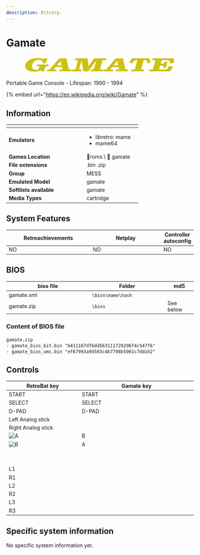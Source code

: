 ```yaml
---
description: Bitcorp.
---
```


# Gamate

<div align="left">

<figure><img src="https://raw.githubusercontent.com/fabricecaruso/es-theme-carbon/52ff37c9e265587d006945a2ba695b5a962b3a3d/art/logos/gamate.svg" alt=""><figcaption></figcaption></figure>

</div>

Portable Game Console - Lifespan: 1990 - 1994

{% embed url="https://en.wikipedia.org/wiki/Gamate" %}

## Information

<table data-header-hidden><thead><tr><th width="195"></th><th></th><th data-hidden></th></tr></thead><tbody><tr><td><strong>Emulators</strong></td><td><ul><li>libretro: mame</li><li>mame64</li></ul></td><td></td></tr><tr><td><strong>Games Location</strong></td><td><span data-gb-custom-inline data-tag="emoji" data-code="1f4c2">📂</span>roms \ <span data-gb-custom-inline data-tag="emoji" data-code="1f4c2">📂</span> gamate</td><td></td></tr><tr><td><strong>File extensions</strong></td><td>.bin .zip</td><td></td></tr><tr><td><strong>Group</strong></td><td>MESS</td><td></td></tr><tr><td><strong>Emulated Model</strong></td><td>gamate</td><td></td></tr><tr><td><strong>Softlists available</strong></td><td>gamate</td><td></td></tr><tr><td><strong>Media Types</strong></td><td>cartridge</td><td></td></tr></tbody></table>

## System Features

<table><thead><tr><th width="256">Retroachievements</th><th width="243">Netplay</th><th>Controller autoconfig</th></tr></thead><tbody><tr><td>NO</td><td>NO</td><td>NO</td></tr></tbody></table>

## BIOS

<table><thead><tr><th width="209.55555555555557">bios file</th><th width="189">Folder</th><th>md5</th></tr></thead><tbody><tr><td>gamate.xml</td><td><code>\bios\mame\hash</code></td><td></td></tr><tr><td>gamate.zip</td><td><code>\bios</code></td><td>See below</td></tr></tbody></table>

### Content of BIOS file

```
gamate.zip
- gamate_bios_bit.bin "b411167df6dd563111729296f4c547f6"
- gamate_bios_umc.bin "ef67993a94503c4b7798b5901c7dda52"
```

## Controls

<table><thead><tr><th width="258">RetroBat key</th><th width="443">Gamate key</th></tr></thead><tbody><tr><td>START</td><td>START</td></tr><tr><td>SELECT</td><td>SELECT</td></tr><tr><td>D-PAD</td><td>D-PAD</td></tr><tr><td>Left Analog stick</td><td></td></tr><tr><td>Right Analog stick</td><td></td></tr><tr><td><img src="../../../../en/.gitbook/assets/image (27).png" alt="A"></td><td>B</td></tr><tr><td><img src="../../../../en/.gitbook/assets/image (13).png" alt="B"></td><td>A</td></tr><tr><td><img src="../../../../en/.gitbook/assets/image (47).png" alt="" data-size="original"></td><td></td></tr><tr><td><img src="../../../../en/.gitbook/assets/image (45).png" alt="" data-size="line"></td><td></td></tr><tr><td>L1</td><td></td></tr><tr><td>R1</td><td></td></tr><tr><td>L2</td><td></td></tr><tr><td>R2</td><td></td></tr><tr><td>L3</td><td></td></tr><tr><td>R3</td><td></td></tr></tbody></table>

## Specific system information

No specific system information yet.
